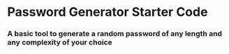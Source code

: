 # Password Generator Starter Code

### A basic tool to generate a random password of any length and any complexity of your choice



